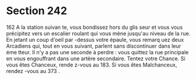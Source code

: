 # Section 242

162
A la station suivan te, vous bondissez hors du glis seur et vous
vous précipitez vers un escalier roulant qui vous mène jusqu'au
niveau de la rue. En jetant un coup d'oeil par -dessus votre
épaule, vous remarq uez deux Arcadiens qui, tout en vous
suivant, parlent sans discontinuer dans leur éme tteur. Il  n'y a pas
une seconde à perdre : vous quittez la rue principale en vous
engouffrant dans une artère secondaire. Tentez votre Chance. Si
vous êtes Chanceux, rende z-vous au 183. Si vous êtes
Malchanceux, rendez -vous au 373 .